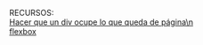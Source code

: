 RECURSOS:<br />
[Hacer que un div ocupe lo que queda de página\n](https://stackoverflow.com/questions/7198282/how-to-make-div-occupy-remaining-height)<br />
[flexbox](https://css-tricks.com/snippets/css/a-guide-to-flexbox/)<br />
[](https://fjolt.com/article/javascript-elements)<br />
[](https://pagedart.com/blog/how-to-link-javascript-to-html/)<br />
[](https://www.w3schools.com/html/html_scripts.asp)<br />
